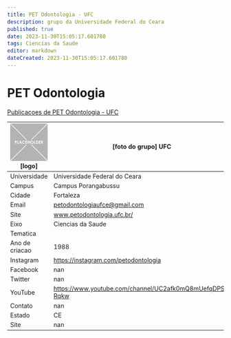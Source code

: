 ```yaml
---
title: PET Odontologia - UFC
description: grupo da Universidade Federal do Ceara
published: true
date: 2023-11-30T15:05:17.601780
tags: Ciencias da Saude
editor: markdown
dateCreated: 2023-11-30T15:05:17.601780
---
```


# PET Odontologia

[Publicacoes de PET Odontologia - UFC](/atividade/164PETOdontologiaUFC/feed)

| ![placeholder.png](/placeholder.png) [logo] | [foto do grupo] UFC         |
| ------------------------------------------- | ------------------------------------------------- |
| Universidade                                | Universidade Federal do Ceara      |
| Campus                                      | Campus Porangabussu            |
| Cidade                                      | Fortaleza             |
| Email                                       | petodontologiaufce@gmail.com             |
| Site                                        | www.petodontologia.ufc.br/              |
| Eixo                                        | Ciencias da Saude              |
| Tematica                                    |           |
| Ano de criacao                              | 1988        |
| Instagram                                   | https://instagram.com/petodontologia         |
| Facebook                                    | nan          |
| Twitter                                     | nan           |
| YouTube                                     | https://www.youtube.com/channel/UC2afk0mQ8mUefqDPSI-Rqkw           |
| Contato                                     | nan         |
| Estado                                      |  CE            |
| Site                                        | nan |
